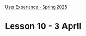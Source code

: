 [User Experience - Spring 2025](https://github.com/arturomorarioja-kea/WD_UX_F25/blob/main/README.md)

# Lesson 10 - 3 April

[--> git pull twl]: #
[--> download accessibility slides]: #

[--> Food Repo. clamp()]: #
[--> Food Repo. Meal 52824 has a non-available video]: #
[--> Food Repo. Video thumbnail: https://img.youtube.com/vi/GsB8ZI5vREA/mqdefault.jpg]: #
[--> Show code samples Append strategies 1 & 2, Document fragment, Basic fetch]: #
[--> Show code samples CSS3 Background(https://codepen.io/arturomorarioja/pen/xxQqRgY)]: #

[--> Food Repo:]: #
[  --> Check out where is sessionStorage token loaded]: #

[## Exercise solution]: #
[- Tristan Wede Lind(https://github.com/arturomorarioja/kea_css_tristan_solution/)]: #
[General feedback. Things to improve:]: #
[- Beware of horizontal scrolls in mobile view]: #
[- Avoid `<div>`. Use `<section>` whenever you can group elements in a meaningful (i.e., semantic) way (e.g., the `<footer>` elements)]: #
[- Review when to use `<section>` and when to use `<article>` (slide deck **HTML5**)]: #
[- Do not use header tags (e.g., `<h4>`, `<h5>`) for styling purposes]: #
[- Use `<aside>` for non-crucial information, for example, when it will be hidden in the mobile view (e.g., the books list in the top section)]: #
[- Remember to use `<address>`, `<blockquote>` and other semantic tags that can make your HTML much easier to understand]: #
[- Organise your CSS code in separate files]: #
[General feedback. Errors committed since the course started and that need swift addressing]: #
[- Lack of folders to structure the code]: #
[- Use of absolute paths]: #
[- Use of XHTML syntax]: #
[- Use of `<b>` instead of `<strong>`]: #
[- Use of `<br>`]: #
[- Lack of CSS custom properties (variables)]: #
[- Incorrect use of pixel values]: #

[## Class takeaways]: #
[Check out the following slide decks:]: #
[- **Accessibility in Web Design and Development**]: #
[- **Industrial Design: Wireframing and Prototyping**]: #
[Check out the following code samples:]: #
[- Accessibility for Web Design(https://github.com/arturomorarioja/accessibility_web_design)]: #
[-->  - Append strategies(https://github.com/arturomorarioja/js_append_strategies)]: #
[-->  - Append strategies 2(https://github.com/arturomorarioja/js_append_strategies_v2)]: #
[-->  - Document fragment(https://codepen.io/arturomorarioja/pen/QwLaVMj)]: #
[-->  - Basic fetch(https://github.com/arturomorarioja/js_basic_fetch)]: #
[  - API consumption(https://github.com/arturomorarioja/kea_js_api_consumption)]: #

[## Homework]: #
[Start working on the Second Mandatory Assignment(https://kea-fronter.itslearning.com/LearningToolElement/ViewLearningToolElement.aspx?LearningToolElementId=1344539). Register your group members and chosen topic here(https://studkea.sharepoint.com/:x:/s/TeamWEB-F25-UserExperience/EeIZf9mYctpMqd9UPBZqGWcBjSzXOjMvNmh7bdR0AvnB9w?e=Fico4T).]: #
